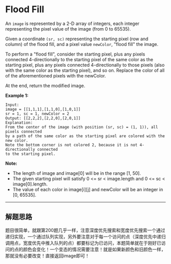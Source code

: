 # Flood Fill #

An `image` is represented by a 2-D array of integers, each integer representing the pixel value of the image (from 0 to 65535).

Given a coordinate `(sr, sc)` representing the starting pixel (row and column) of the flood fill, and a pixel value `newColor`, "flood fill" the image.

To perform a "flood fill", consider the starting pixel, plus any pixels connected 4-directionally to the starting pixel of the same color as the starting pixel, plus any pixels connected 4-directionally to those pixels (also with the same color as the starting pixel), and so on. Replace the color of all of the aforementioned pixels with the newColor.

At the end, return the modified image.

**Example 1:**
```
Input: 
image = [[1,1,1],[1,1,0],[1,0,1]]
sr = 1, sc = 1, newColor = 2
Output: [[2,2,2],[2,2,0],[2,0,1]]
Explanation: 
From the center of the image (with position (sr, sc) = (1, 1)), all pixels connected 
by a path of the same color as the starting pixel are colored with the new color.
Note the bottom corner is not colored 2, because it is not 4-directionally connected
to the starting pixel.
```
**Note:**
- The length of image and image[0] will be in the range [1, 50].
- The given starting pixel will satisfy 0 <= sr < image.length and 0 <= sc < image[0].length.
- The value of each color in image[i][j] and newColor will be an integer in [0, 65535].

---

## 解题思路 ##
题目很简单，就跟第200题几乎一样，注意深度优先搜索和宽度优先搜索一个通过递归实现，一个通过队列实现，另外要注意对于每一个访问的点（深度优先中递归调用点，宽度优先中推入队列的点）都要标记为已访问，本题简单就在于刚好已访问的点的颜色会变化！一个变态的情况需要注意！就是如果新颜色和旧颜色一样，那就没有必要改变！直接返回image即可！